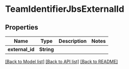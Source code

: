 # TeamIdentifierJbsExternalId

## Properties

Name | Type | Description | Notes
------------ | ------------- | ------------- | -------------
**external_id** | **String** |  | 

[[Back to Model list]](../README.md#documentation-for-models) [[Back to API list]](../README.md#documentation-for-api-endpoints) [[Back to README]](../README.md)



